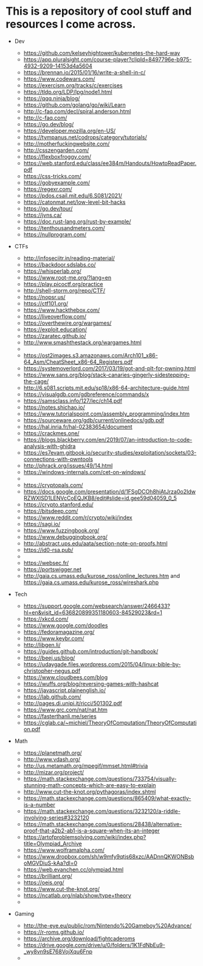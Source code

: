 # This is a repository of cool stuff and resources I come across.

* Dev
    * https://github.com/kelseyhightower/kubernetes-the-hard-way  
    * https://app.pluralsight.com/course-player?clipId=8497796e-b975-4932-9209-14153d4a5604
    * https://brennan.io/2015/01/16/write-a-shell-in-c/
    * https://www.codewars.com/
    * https://exercism.org/tracks/c/exercises
    * https://tldp.org/LDP/lpg/node1.html
    * https://qqq.ninja/blog/
    * https://github.com/golang/go/wiki/Learn
    * http://c-faq.com/decl/spiral.anderson.html
    * http://c-faq.com/
    * https://go.dev/blog/
    * https://developer.mozilla.org/en-US/
    * https://tympanus.net/codrops/category/tutorials/
    * http://motherfuckingwebsite.com/
    * http://csszengarden.com/
    * https://flexboxfroggy.com/
    * https://web.stanford.edu/class/ee384m/Handouts/HowtoReadPaper.pdf
    * https://css-tricks.com/
    * https://gobyexample.com/
    * https://regexr.com/
    * https://pdos.csail.mit.edu/6.S081/2021/
    * https://catonmat.net/low-level-bit-hacks
    * https://go.dev/tour/
    * https://jvns.ca/
    * https://doc.rust-lang.org/rust-by-example/
    * https://tenthousandmeters.com/
    * https://nullprogram.com/
* CTFs
    *   http://infoseciitr.in/reading-material/
    *   https://backdoor.sdslabs.co/
    *   https://whisperlab.org/
    *   https://www.root-me.org/?lang=en
    *   https://play.picoctf.org/practice
    *   http://shell-storm.org/repo/CTF/
    *   https://nopsr.us/
    *   https://ctf101.org/
    *   https://www.hackthebox.com/      
    *   https://liveoverflow.com/
    *   https://overthewire.org/wargames/
    *   https://exploit.education/
    *   https://zaratec.github.io/
    *   http://www.smashthestack.org/wargames.html
    *
    *   https://ost2images.s3.amazonaws.com/Arch101_x86-64_Asm/CheatSheet_x86-64_Registers.pdf
    *   https://systemoverlord.com/2017/03/19/got-and-plt-for-pwning.html
    *   https://www.sans.org/blog/stack-canaries-gingerly-sidestepping-the-cage/
    *   http://6.s081.scripts.mit.edu/sp18/x86-64-architecture-guide.html
    *   https://visualgdb.com/gdbreference/commands/x
    *   https://samsclass.info/127/lec/ch14.pdf
    *   https://notes.shichao.io/
    *   https://www.tutorialspoint.com/assembly_programming/index.htm
    *   https://sourceware.org/gdb/current/onlinedocs/gdb.pdf
    *   https://hal.inria.fr/hal-02383654/document
    *   https://crackmes.one/  
    *   https://blogs.blackberry.com/en/2019/07/an-introduction-to-code-analysis-with-ghidra
    *   https://es7evam.gitbook.io/security-studies/exploitation/sockets/03-connections-with-pwntools
    *   http://phrack.org/issues/49/14.html
    *   https://windows-internals.com/cet-on-windows/
    *
    *   https://cryptopals.com/
    * https://docs.google.com/presentation/d/1FSgDCOh8hiAtJrza0o2IdwRZWXlSD1LENVcCoEQJKB8/edit#slide=id.gee59d04059_0_5
    * https://crypto.stanford.edu/
    * https://bitsdeep.com/
    * https://www.reddit.com/r/crypto/wiki/index
    * https://sagi.io/
    * https://www.fuzzingbook.org/
    * https://www.debuggingbook.org/
    * http://abstract.ups.edu/aata/section-note-on-proofs.html
    * https://id0-rsa.pub/
    *
    *   https://websec.fr/
    *   https://portswigger.net
    *   http://gaia.cs.umass.edu/kurose_ross/online_lectures.htm and https://gaia.cs.umass.edu/kurose_ross/wireshark.php

* Tech
    *   https://support.google.com/websearch/answer/2466433?hl=en&visit_id=636820899351180603-84529023&rd=1
    *   https://xkcd.com/
    *   https://www.google.com/doodles
    *   https://fedoramagazine.org/
    *   https://www.keybr.com/
    *   http://libgen.li/
    *   https://guides.github.com/introduction/git-handbook/
    *   https://beej.us/blog/
    *   https://udaygade.files.wordpress.com/2015/04/linux-bible-by-christopher-negus.pdf
    *   https://www.cloudbees.com/blog   
    *   https://wuffs.org/blog/reversing-games-with-hashcat
    *   https://javascript.plainenglish.io/
    *   https://lab.github.com/
    *   http://pages.di.unipi.it/ricci/501302.pdf
    *   https://www.grc.com/nat/nat.htm
    *   https://fasterthanli.me/series
    *   https://cglab.ca/~michiel/TheoryOfComputation/TheoryOfComputation.pdf

* Math
    *   https://planetmath.org/
    *   http://www.vdash.org/
    *   http://us.metamath.org/mpegif/mmset.html#trivia
    *   http://mizar.org/project/
    *   https://math.stackexchange.com/questions/733754/visually-stunning-math-concepts-which-are-easy-to-explain
    *   http://www.cut-the-knot.org/pythagoras/index.shtml
    *   https://math.stackexchange.com/questions/865409/what-exactly-is-a-number 
    *   https://math.stackexchange.com/questions/3232120/a-riddle-involving-series#3232120
    *   https://math.stackexchange.com/questions/28438/alternative-proof-that-a2b2-ab1-is-a-square-when-its-an-integer
    *   https://artofproblemsolving.com/wiki/index.php?title=Olympiad_Archive
    *   https://www.wolframalpha.com/
    *   https://www.dropbox.com/sh/w9mfy9qtjs68xzc/AADnnQKWONBsboMGVDiuS-kAa?dl=0
    *   https://web.evanchen.cc/olympiad.html
    *   https://brilliant.org/
    *   https://oeis.org/
    *   https://www.cut-the-knot.org/
    *   https://ncatlab.org/nlab/show/type+theory
    *   

* Gaming
    *   http://the-eye.eu/public/rom/Nintendo%20Gameboy%20Advance/
    *   https://r-roms.github.io/
    *   https://archive.org/download/fightcaderoms
    *   https://drive.google.com/drive/u/0/folders/1K1FdNbEu9-_wy8vn9sE768VojXqu6Fnp
    *   

